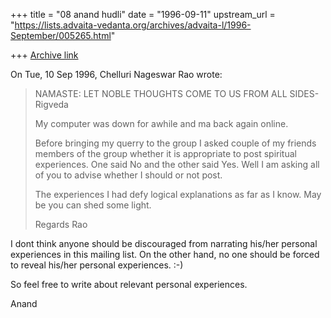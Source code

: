 +++
title = "08 anand hudli"
date = "1996-09-11"
upstream_url = "https://lists.advaita-vedanta.org/archives/advaita-l/1996-September/005265.html"

+++
[Archive link](https://lists.advaita-vedanta.org/archives/advaita-l/1996-September/005265.html)

On Tue, 10 Sep 1996, Chelluri Nageswar Rao wrote:

> NAMASTE:     LET NOBLE THOUGHTS COME TO US FROM ALL SIDES-Rigveda
>
> My computer was down for awhile and ma back again online.
>
> Before bringing my querry to the group I asked couple of my friends members
> of the group whether it is appropriate to post spiritual experiences. One
> said No and the other said Yes.  Well I am asking all of you to advise
> whether I should or not post.
>
> The experiences I had defy logical explanations as far as I know.  May be you
> can shed some light.
>
> Regards
>                                                                           Rao
>

 I dont think anyone should be discouraged from narrating his/her
 personal experiences in this mailing list. On the other hand,
 no one should be forced to reveal his/her personal experiences. :-)

 So feel free to write about relevant personal experiences.

 Anand

